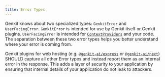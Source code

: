 ```yaml
---
title: Error Types
---
```


Genkit knows about two specialized types: `GenkitError` and `UserFacingError`.
`GenkitError` is intended for use by Genkit itself or Genkit plugins.
`UserFacingError` is intended for [`ContextProviders`](/guides/deploy-node) and
your code. The separation between these two error types helps you better understand
where your error is coming from.

Genkit plugins for web hosting (e.g. [`@genkit-ai/express`](https://js.api.genkit.dev/modules/_genkit-ai_express.html) or [`@genkit-ai/next`](https://js.api.genkit.dev/modules/_genkit-ai_next.html))
SHOULD capture all other Error types and instead report them as an internal error in the response.
This adds a layer of security to your application by ensuring that internal details of your application
do not leak to attackers.
